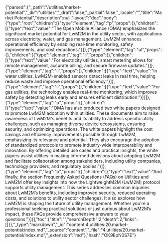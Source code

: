 {"parsed":{"_path":"/utilities/market-potential","_dir":"utilities","_draft":false,"_partial":false,"_locale":"","title":"Market Potential","description":null,"layout":"doc","body":{"type":"root","children":[{"type":"element","tag":"p","props":{},"children":[{"type":"text","value":"The Open Mobile Alliance (OMA) emphasizes the significant market potential for LwM2M in the utility sector, with applications across electricity, water, and gas management. LwM2M enhances operational efficiency by enabling real-time monitoring, safety improvements, and cost reductions."}]},{"type":"element","tag":"ul","props":{},"children":[{"type":"element","tag":"li","props":{},"children":[{"type":"text","value":"For electricity utilities, smart metering allows for remote management, accurate billing, and secure firmware updates."}]},{"type":"element","tag":"li","props":{},"children":[{"type":"text","value":"In water utilities, LwM2M-enabled sensors detect leaks in real time, helping reduce waste and improve operational efficiency."}]},{"type":"element","tag":"li","props":{},"children":[{"type":"text","value":"For gas utilities, the technology enables real-time monitoring, which improves safety by detecting leaks early and ensures efficient distribution."}]}]},{"type":"element","tag":"p","props":{},"children":[{"type":"text","value":"OMA has also produced two white papers designed to promote LwM2M adoption within utilities. These documents aim to raise awareness of LwM2M's benefits and its ability to address specific utility challenges, such as managing diverse device ecosystems, ensuring security, and optimizing operations. The white papers highlight the cost savings and efficiency improvements possible through LwM2M, emphasizing its relevance and potential. They also encourage the adoption of standardized protocols to promote industry-wide interoperability and innovation. By offering detailed use cases and practical insights, the white papers assist utilities in making informed decisions about adopting LwM2M and facilitate collaboration among stakeholders, including utility companies, technology providers, and regulatory bodies."}]},{"type":"element","tag":"p","props":{},"children":[{"type":"text","value":"And finally, the section Frequently Asked Questions (FAQs) on Utilities and LwM2M offer key insights into how the LightweightM2M (LwM2M) protocol supports utility management. This series addresses common inquiries about LwM2M’s benefits, including improved security, reduced operating costs, and solutions to utility sector challenges. It also explores how LwM2M is shaping the future of utility management. Whether you're a professional seeking practical solutions or just curious about LwM2M’s impact, these FAQs provide comprehensive answers to your questions."}]}],"toc":{"title":"","searchDepth":2,"depth":2,"links":[]}},"_type":"markdown","_id":"content:4.utilities:20.market-potential:index.md","_source":"content","_file":"4.utilities/20.market-potential/index.md","_extension":"md"},"hash":"OK9EpN0S7E"}